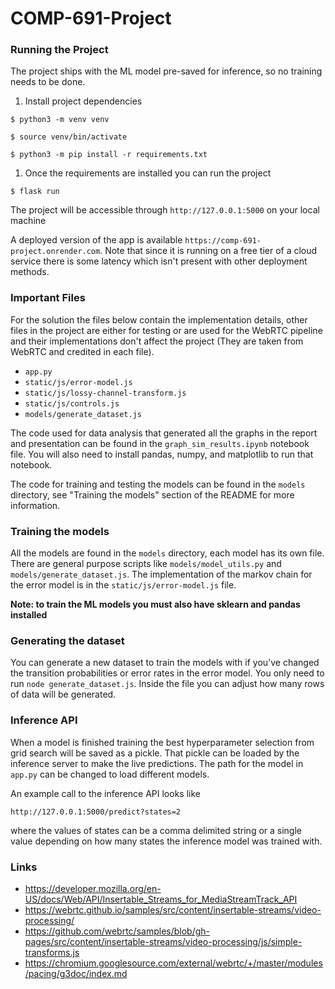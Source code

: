 # COMP-691-Project

### Running the Project
The project ships with the ML model pre-saved for inference, so no training needs to be done.

1. Install project dependencies
```
$ python3 -m venv venv
```
```
$ source venv/bin/activate
```
```
$ python3 -m pip install -r requirements.txt
```
1. Once the requirements are installed you can run the project
```
$ flask run
```
The project will be accessible through `http://127.0.0.1:5000` on your local machine

A deployed version of the app is available `https://comp-691-project.onrender.com`. Note that since it is running on a free tier of a cloud service there is some latency which isn't present with other deployment methods.

### Important Files

For the solution the files below contain the implementation details, other files in the project are either for testing or are used for the WebRTC pipeline and their implementations don't affect the project (They are taken from WebRTC and credited in each file).
- `app.py`
- `static/js/error-model.js`
- `static/js/lossy-channel-transform.js`
- `static/js/controls.js`
- `models/generate_dataset.js`

The code used for data analysis that generated all the graphs in the report and presentation can be found in the `graph_sim_results.ipynb` notebook file. You will also need to install pandas, numpy, and matplotlib to run that notebook.

The code for training and testing the models can be found in the `models` directory, see "Training the models" section of the README for more information.

### Training the models

All the models are found in the `models` directory, each model has its own file. There are general purpose scripts like `models/model_utils.py` and `models/generate_dataset.js`. The implementation of the markov chain for the error model is in the `static/js/error-model.js` file.

**Note: to train the ML models you must also have sklearn and pandas installed**

### Generating the dataset

You can generate a new dataset to train the models with if you've changed the transition probabilities or error rates in the error model. You only need to run `node generate_dataset.js`. Inside the file you can adjust how many rows of data will be generated.

### Inference API

When a model is finished training the best hyperparameter selection from grid search will be saved as a pickle. That pickle can be loaded by the inference server to make the live predictions. The path for the model in `app.py` can be changed to load different models.

An example call to the inference API looks like
```
http://127.0.0.1:5000/predict?states=2
```
where the values of states can be a comma delimited string or a single value depending on how many states the inference model was trained with.

### Links

- https://developer.mozilla.org/en-US/docs/Web/API/Insertable_Streams_for_MediaStreamTrack_API
- https://webrtc.github.io/samples/src/content/insertable-streams/video-processing/
- https://github.com/webrtc/samples/blob/gh-pages/src/content/insertable-streams/video-processing/js/simple-transforms.js
- https://chromium.googlesource.com/external/webrtc/+/master/modules/pacing/g3doc/index.md
